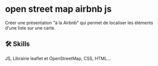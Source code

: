 # open street map airbnb js

Créer une présentation "à la Airbnb" qui permet de localiser les éléments d'une liste sur une carte.

## 🛠 Skills
JS, Librairie leaflet et OpenStreetMap, CSS, HTML...